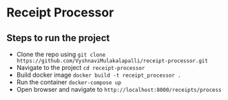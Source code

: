 # Receipt Processor

## Steps to run the project

- Clone the repo using `git clone https://github.com/VyshnaviMulakalapalli/receipt-processor.git`
- Navigate to the project `cd receipt-processor`
- Build docker image `docker build -t receipt_processor .`
- Run the container `docker-compose up`
- Open browser and navigate to `http://localhost:8000/receipts/process`
